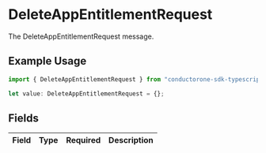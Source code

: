 # DeleteAppEntitlementRequest

The DeleteAppEntitlementRequest message.

## Example Usage

```typescript
import { DeleteAppEntitlementRequest } from "conductorone-sdk-typescript/sdk/models/shared";

let value: DeleteAppEntitlementRequest = {};
```

## Fields

| Field       | Type        | Required    | Description |
| ----------- | ----------- | ----------- | ----------- |